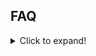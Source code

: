 ## FAQ
<details>
  <summary>Click to expand!</summary>
  
  ## Heading
  1. A numbered
  2. list
     * With some
     * Sub bullets
</details>
